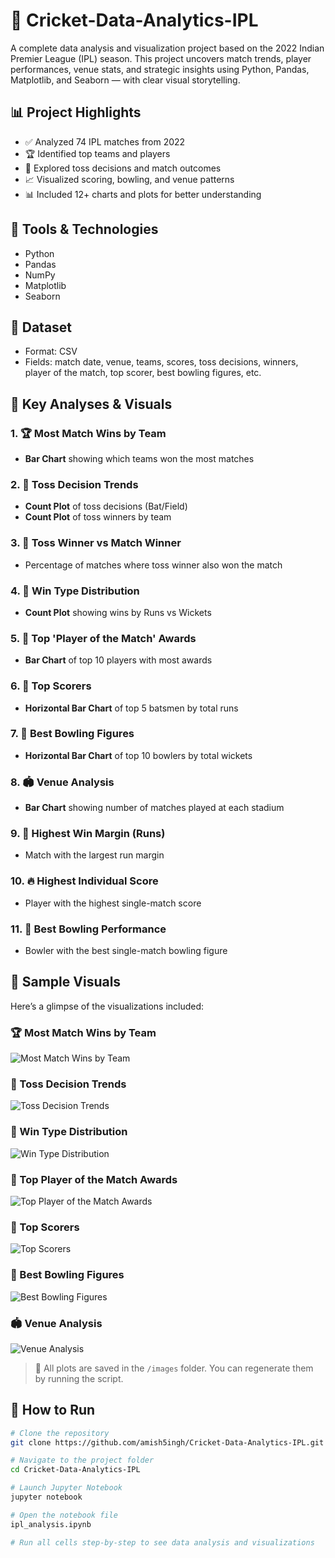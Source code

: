 # 🏏 Cricket-Data-Analytics-IPL

A complete data analysis and visualization project based on the 2022 Indian Premier League (IPL) season. This project uncovers match trends, player performances, venue stats, and strategic insights using Python, Pandas, Matplotlib, and Seaborn — with clear visual storytelling.

## 📊 Project Highlights

- ✅ Analyzed 74 IPL matches from 2022
- 🏆 Identified top teams and players
- 🎯 Explored toss decisions and match outcomes
- 📈 Visualized scoring, bowling, and venue patterns
- 📊 Included 12+ charts and plots for better understanding

## 🧰 Tools & Technologies

- Python
- Pandas
- NumPy
- Matplotlib
- Seaborn

## 📂 Dataset

- Format: CSV
- Fields: match date, venue, teams, scores, toss decisions, winners, player of the match, top scorer, best bowling figures, etc.

## 📌 Key Analyses & Visuals

### 1. 🏆 Most Match Wins by Team
- **Bar Chart** showing which teams won the most matches

### 2. 🎲 Toss Decision Trends
- **Count Plot** of toss decisions (Bat/Field)
- **Count Plot** of toss winners by team

### 3. 🎯 Toss Winner vs Match Winner
- Percentage of matches where toss winner also won the match

### 4. 🏁 Win Type Distribution
- **Count Plot** showing wins by Runs vs Wickets

### 5. 🌟 Top 'Player of the Match' Awards
- **Bar Chart** of top 10 players with most awards

### 6. 🏏 Top Scorers
- **Horizontal Bar Chart** of top 5 batsmen by total runs

### 7. 🎯 Best Bowling Figures
- **Horizontal Bar Chart** of top 10 bowlers by total wickets

### 8. 🏟️ Venue Analysis
- **Bar Chart** showing number of matches played at each stadium

### 9. 🚀 Highest Win Margin (Runs)
- Match with the largest run margin

### 10. 🔥 Highest Individual Score
- Player with the highest single-match score

### 11. 🎯 Best Bowling Performance
- Bowler with the best single-match bowling figure


## 📸 Sample Visuals  
Here’s a glimpse of the visualizations included:

### 🏆 Most Match Wins by Team  
![Most Match Wins by Team](match_wins.png)

### 🧢 Toss Decision Trends  
![Toss Decision Trends](toss_decision.png)

### 🏁 Win Type Distribution  
![Win Type Distribution](win_type.png)

### 🌟 Top Player of the Match Awards  
![Top Player of the Match Awards](player_awards.png)

### 🏏 Top Scorers  
![Top Scorers](top_scorers.png)

### 🎯 Best Bowling Figures  
![Best Bowling Figures](best_bowling.png)

### 🏟️ Venue Analysis  
![Venue Analysis](venue_analysis.png)



> 📁 All plots are saved in the `/images` folder. You can regenerate them by running the script.

## 🚀 How to Run

```bash
# Clone the repository
git clone https://github.com/amish5ingh/Cricket-Data-Analytics-IPL.git

# Navigate to the project folder
cd Cricket-Data-Analytics-IPL

# Launch Jupyter Notebook
jupyter notebook

# Open the notebook file
ipl_analysis.ipynb

# Run all cells step-by-step to see data analysis and visualizations

